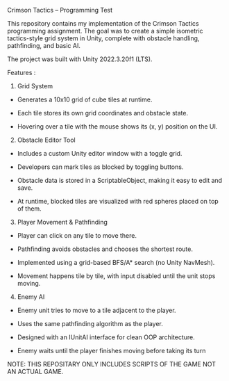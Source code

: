 Crimson Tactics – Programming Test

This repository contains my implementation of the Crimson Tactics programming assignment. The goal was to create a simple isometric tactics-style grid system in Unity, complete with obstacle handling, pathfinding, and basic AI.

The project was built with Unity 2022.3.20f1 (LTS).


Features :

1. Grid System

- Generates a 10x10 grid of cube tiles at runtime.

- Each tile stores its own grid coordinates and obstacle state.

- Hovering over a tile with the mouse shows its (x, y) position on the UI.

2. Obstacle Editor Tool

- Includes a custom Unity editor window with a toggle grid.

- Developers can mark tiles as blocked by toggling buttons.

- Obstacle data is stored in a ScriptableObject, making it easy to edit and save.

- At runtime, blocked tiles are visualized with red spheres placed on top of them.

3. Player Movement & Pathfinding

- Player can click on any tile to move there.

- Pathfinding avoids obstacles and chooses the shortest route.

- Implemented using a grid-based BFS/A* search (no Unity NavMesh).

- Movement happens tile by tile, with input disabled until the unit stops moving.

4. Enemy AI

- Enemy unit tries to move to a tile adjacent to the player.

- Uses the same pathfinding algorithm as the player.

- Designed with an IUnitAI interface for clean OOP architecture.

- Enemy waits until the player finishes moving before taking its turn




NOTE: THIS REPOSITARY ONLY INCLUDES SCRIPTS OF THE GAME NOT AN ACTUAL GAME.
